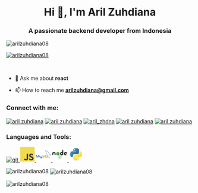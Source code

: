 <h1 align="center">Hi 👋, I'm Aril Zuhdiana</h1>
<h3 align="center">A passionate backend developer from Indonesia</h3>

<p align="left"> <img src="https://komarev.com/ghpvc/?username=arilzuhdiana08&label=Profile%20views&color=0e75b6&style=flat" alt="arilzuhdiana08" /> </p>

<p align="left"> <a href="https://github.com/ryo-ma/github-profile-trophy"><img src="https://github-profile-trophy.vercel.app/?username=arilzuhdiana08" alt="arilzuhdiana08" /></a> </p>

<p align="left"> <a href="https://twitter.com/" target="blank"><img src="https://img.shields.io/twitter/follow/?logo=twitter&style=for-the-badge" alt="" /></a> </p>

- 💬 Ask me about **react**

- 📫 How to reach me **arilzuhdiana@gmail.com**

<h3 align="left">Connect with me:</h3>
<p align="left">
<a href="https://linkedin.com/in/aril zuhdiana" target="blank"><img align="center" src="https://raw.githubusercontent.com/rahuldkjain/github-profile-readme-generator/master/src/images/icons/Social/linked-in-alt.svg" alt="aril zuhdiana" height="30" width="40" /></a>
<a href="https://fb.com/aril zuhdiana" target="blank"><img align="center" src="https://raw.githubusercontent.com/rahuldkjain/github-profile-readme-generator/master/src/images/icons/Social/facebook.svg" alt="aril zuhdiana" height="30" width="40" /></a>
<a href="https://instagram.com/aril_zhdna" target="blank"><img align="center" src="https://raw.githubusercontent.com/rahuldkjain/github-profile-readme-generator/master/src/images/icons/Social/instagram.svg" alt="aril_zhdna" height="30" width="40" /></a>
<a href="https://www.youtube.com/c/aril zuhdiana" target="blank"><img align="center" src="https://raw.githubusercontent.com/rahuldkjain/github-profile-readme-generator/master/src/images/icons/Social/youtube.svg" alt="aril zuhdiana" height="30" width="40" /></a>
<a href="https://discord.gg/aril zuhdiana" target="blank"><img align="center" src="https://raw.githubusercontent.com/rahuldkjain/github-profile-readme-generator/master/src/images/icons/Social/discord.svg" alt="aril zuhdiana" height="30" width="40" /></a>
</p>

<h3 align="left">Languages and Tools:</h3>
<p align="left"> <a href="https://git-scm.com/" target="_blank" rel="noreferrer"> <img src="https://www.vectorlogo.zone/logos/git-scm/git-scm-icon.svg" alt="git" width="40" height="40"/> </a> <a href="https://developer.mozilla.org/en-US/docs/Web/JavaScript" target="_blank" rel="noreferrer"> <img src="https://raw.githubusercontent.com/devicons/devicon/master/icons/javascript/javascript-original.svg" alt="javascript" width="40" height="40"/> </a> <a href="https://www.mysql.com/" target="_blank" rel="noreferrer"> <img src="https://raw.githubusercontent.com/devicons/devicon/master/icons/mysql/mysql-original-wordmark.svg" alt="mysql" width="40" height="40"/> </a> <a href="https://nodejs.org" target="_blank" rel="noreferrer"> <img src="https://raw.githubusercontent.com/devicons/devicon/master/icons/nodejs/nodejs-original-wordmark.svg" alt="nodejs" width="40" height="40"/> </a> <a href="https://www.python.org" target="_blank" rel="noreferrer"> <img src="https://raw.githubusercontent.com/devicons/devicon/master/icons/python/python-original.svg" alt="python" width="40" height="40"/> </a> </p>

<p><img align="left" src="https://github-readme-stats.vercel.app/api/top-langs?username=arilzuhdiana08&show_icons=true&locale=en&layout=compact" alt="arilzuhdiana08" /></p>

<p>&nbsp;<img align="center" src="https://github-readme-stats.vercel.app/api?username=arilzuhdiana08&show_icons=true&locale=en" alt="arilzuhdiana08" /></p>

<p><img align="center" src="https://github-readme-streak-stats.herokuapp.com/?user=arilzuhdiana08&" alt="arilzuhdiana08" /></p>
